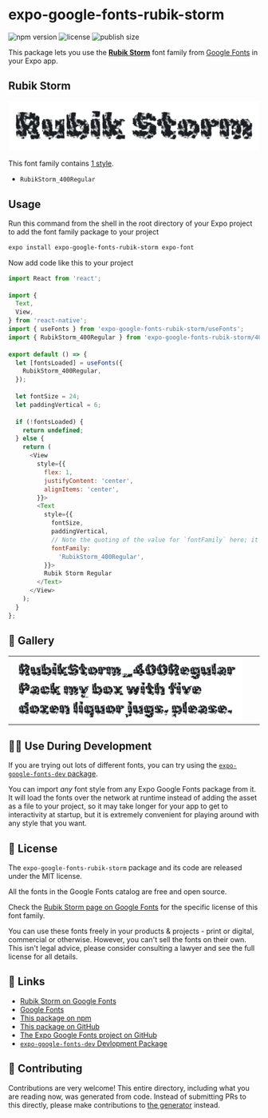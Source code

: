 # expo-google-fonts-rubik-storm

![npm version](https://flat.badgen.net/npm/v/expo-google-fonts-rubik-storm)
![license](https://flat.badgen.net/github/license/expo/google-fonts)
![publish size](https://flat.badgen.net/packagephobia/install/expo-google-fonts-rubik-storm)

This package lets you use the [**Rubik Storm**](https://fonts.google.com/specimen/Rubik+Storm) font family from [Google Fonts](https://fonts.google.com/) in your Expo app.

## Rubik Storm

![Rubik Storm](./font-family.png)

This font family contains [1 style](#-gallery).

- `RubikStorm_400Regular`

## Usage

Run this command from the shell in the root directory of your Expo project to add the font family package to your project
```sh
expo install expo-google-fonts-rubik-storm expo-font
```

Now add code like this to your project
```js
import React from 'react';

import {
  Text,
  View,
} from 'react-native';
import { useFonts } from 'expo-google-fonts-rubik-storm/useFonts';
import { RubikStorm_400Regular } from 'expo-google-fonts-rubik-storm/400Regular';

export default () => {
  let [fontsLoaded] = useFonts({
    RubikStorm_400Regular,
  });

  let fontSize = 24;
  let paddingVertical = 6;

  if (!fontsLoaded) {
    return undefined;
  } else {
    return (
      <View
        style={{
          flex: 1,
          justifyContent: 'center',
          alignItems: 'center',
        }}>
        <Text
          style={{
            fontSize,
            paddingVertical,
            // Note the quoting of the value for `fontFamily` here; it expects a string!
            fontFamily:
              'RubikStorm_400Regular',
          }}>
          Rubik Storm Regular
        </Text>
      </View>
    );
  }
};

```

## 🔡 Gallery


||||
|-|-|-|
|![RubikStorm_400Regular](.//400Regular/RubikStorm_400Regular.ttf.png)||||


## 👩‍💻 Use During Development

If you are trying out lots of different fonts, you can try using the [`expo-google-fonts-dev` package](https://github.com/freeboub/google-fonts/tree/master/font-packages/dev#readme).

You can import *any* font style from any Expo Google Fonts package from it. It will load the fonts
over the network at runtime instead of adding the asset as a file to your project, so it may take longer
for your app to get to interactivity at startup, but it is extremely convenient
for playing around with any style that you want.

## 📖 License

The `expo-google-fonts-rubik-storm` package and its code are released under the MIT license.

All the fonts in the Google Fonts catalog are free and open source.

Check the [Rubik Storm page on Google Fonts](https://fonts.google.com/specimen/Rubik+Storm) for the specific license of this font family.

You can use these fonts freely in your products & projects - print or digital, commercial or otherwise. However, you can't sell the fonts on their own. This isn't legal advice, please consider consulting a lawyer and see the full license for all details.

## 🔗 Links

- [Rubik Storm on Google Fonts](https://fonts.google.com/specimen/Rubik+Storm)
- [Google Fonts](https://fonts.google.com/)
- [This package on npm](https://www.npmjs.com/package/expo-google-fonts-rubik-storm)
- [This package on GitHub](https://github.com/freeboub/google-fonts/tree/master/font-packages/rubik-storm)
- [The Expo Google Fonts project on GitHub](https://github.com/freeboub/google-fonts)
- [`expo-google-fonts-dev` Devlopment Package](https://github.com/freeboub/google-fonts/tree/master/font-packages/dev)

## 🤝 Contributing

Contributions are very welcome! This entire directory, including what you are reading now, was generated from code. Instead of submitting PRs to this directly, please make contributions to [the generator](https://github.com/freeboub/google-fonts/tree/master/packages/generator) instead.
